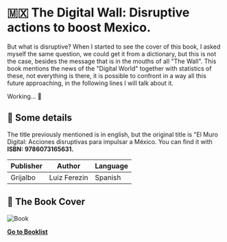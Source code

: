 # :mexico: The Digital Wall: Disruptive actions to boost Mexico. 

But what is disruptive? When I started to see the cover of this book, I asked myself the same question, we could get it from a dictionary, but this is not the case, besides the message that is in the mouths of all "The Wall". This book mentions the news of the "Digital World" together with statistics of these, not everything is there, it is possible to confront in a way all this future approaching, in the following lines I will talk about it.

Working... :construction:

## :pushpin: Some details
The title previously mentioned is in english, but the original title is "El Muro Digital: Acciones disruptivas para impulsar a México. You can find it with **ISBN: 9786073165631.**

| Publisher | Author | Language
|--|--|--|
| Grijalbo | Luiz Ferezin | Spanish |

## :paperclip: The Book Cover
![Book](https://www.elsotano.com/cover/438/1/1/358-450/muro-digital-el/9786073165624.jpg)
 
 [**Go to Booklist**](https://github.com/dev-oswld/Reviews-about-interesting-books/blob/master/README.md)

